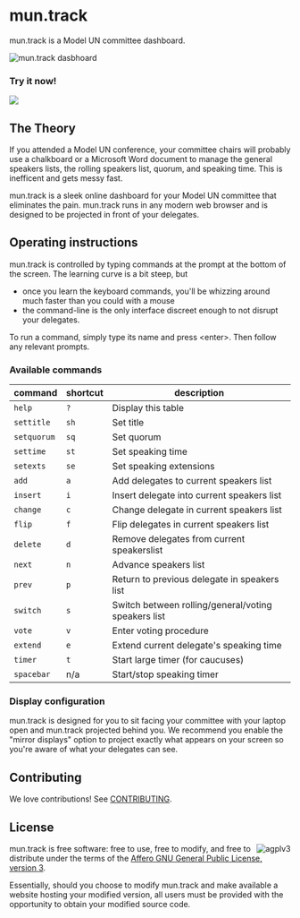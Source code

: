 # mun.track

mun.track is a Model UN committee dashboard.

![mun.track dasbhoard](https://cloud.githubusercontent.com/assets/882976/3309208/09b35bbc-f695-11e3-9607-065d622b8033.png)

### Try it now!

<a href="public/index.html">
  <img src="https://cloud.githubusercontent.com/assets/882976/3309253/4ef545ae-f696-11e3-80ce-6ae6a58fdefa.png">
</a>

## The Theory

If you attended a Model UN conference, your committee chairs will probably use a
chalkboard or a Microsoft Word document to manage the general speakers lists,
the rolling speakers list, quorum, and speaking time. This is inefficent and
gets messy fast.

mun.track is a sleek online dashboard for your Model UN committee that
eliminates the pain. mun.track runs in any modern web browser and is designed to
be projected in front of your delegates.

## Operating instructions

mun.track is controlled by typing commands at the prompt at the bottom of the
screen. The learning curve is a bit steep, but

* once you learn the keyboard commands, you'll be whizzing around much faster
  than you could with a mouse
* the command-line is the only interface discreet enough to not disrupt your
  delegates.

To run a command, simply type its name and press &lt;enter>. Then follow any
relevant prompts.

### Available commands

| command     | shortcut | description
|-------------|----------|----------------------------------------------------
| `help`      | `?`      | Display this table
| `settitle`  | `sh`     | Set title
| `setquorum` | `sq`     | Set quorum
| `settime`   | `st`     | Set speaking time
| `setexts`   | `se`     | Set speaking extensions
| `add`       | `a`      | Add delegates to current speakers list
| `insert`    | `i`      | Insert delegate into current speakers list
| `change`    | `c`      | Change delegate in current speakers list
| `flip`      | `f`      | Flip delegates in current speakers list
| `delete`    | `d`      | Remove delegates from current speakerslist
| `next`      | `n`      | Advance speakers list
| `prev`      | `p`      | Return to previous delegate in speakers list
| `switch`    | `s`      | Switch between rolling/general/voting speakers list
| `vote`      | `v`      | Enter voting procedure
| `extend`    | `e`      | Extend current delegate's speaking time
| `timer`     | `t`      | Start large timer (for caucuses)
| `spacebar`  | n/a      | Start/stop speaking timer

### Display configuration

mun.track is designed for you to sit facing your committee with your laptop open
and mun.track projected behind you. We recommend you enable the "mirror
displays" option to project exactly what appears on your screen so you're aware
of what your delegates can see.

## Contributing

We love contributions! See [CONTRIBUTING](CONTRIBUTING.md).

[muntrack]: http://muntrackapp.com

## License

<a href="http://www.gnu.org/licenses/agpl-3.0.html">
  <img src="http://www.gnu.org/graphics/agplv3-155x51.png"
    alt="agplv3" align="right">
</a>

mun.track is free software: free to use, free to modify, and free to distribute
under the terms of the [Affero GNU General Public License, version 3][agpl].

Essentially, should you choose to modify mun.track and make available a website
hosting your modified version, all users must be provided with the opportunity
to obtain your modified source code.

[agpl]: http://www.gnu.org/licenses/agpl-3.0.html
